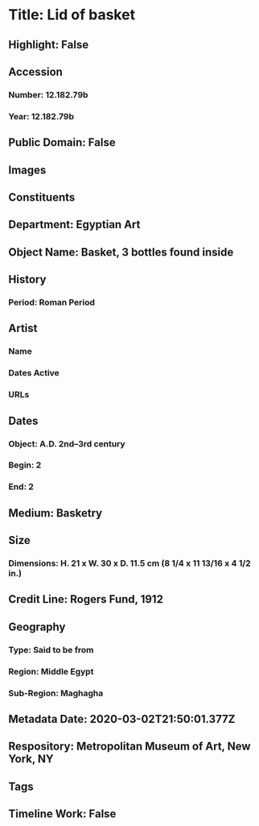 # Title: Lid of basket
## Highlight: False
## Accession
### Number: 12.182.79b
### Year: 12.182.79b
## Public Domain: False
## Images
## Constituents
## Department: Egyptian Art
## Object Name: Basket, 3 bottles found inside
## History
### Period: Roman Period
## Artist
### Name
### Dates Active
### URLs
## Dates
### Object: A.D. 2nd–3rd century
### Begin: 2
### End: 2
## Medium: Basketry
## Size
### Dimensions: H. 21 x W. 30 x D. 11.5 cm (8 1/4 x 11 13/16 x 4 1/2 in.)
## Credit Line: Rogers Fund, 1912
## Geography
### Type: Said to be from
### Region: Middle Egypt
### Sub-Region: Maghagha
## Metadata Date: 2020-03-02T21:50:01.377Z
## Respository: Metropolitan Museum of Art, New York, NY
## Tags
## Timeline Work: False